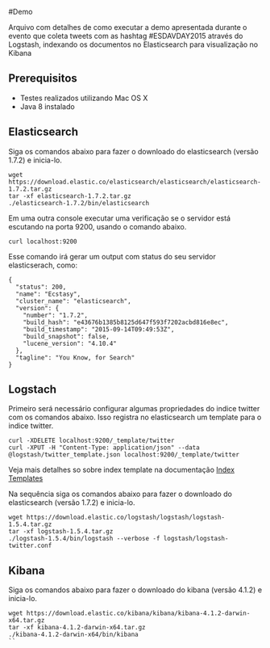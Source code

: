 #Demo 

Arquivo com detalhes de como executar a demo apresentada durante o evento que coleta tweets com as hashtag #ESDAVDAY2015 através do Logstash, indexando os documentos no Elasticsearch para visualização no Kibana

## Prerequisitos
* Testes realizados utilizando Mac OS X
* Java 8 instalado

## Elasticsearch

Siga os comandos abaixo para fazer o downloado do elasticsearch (versão 1.7.2) e inicia-lo.

```
wget https://download.elastic.co/elasticsearch/elasticsearch/elasticsearch-1.7.2.tar.gz
tar -xf elasticsearch-1.7.2.tar.gz
./elasticsearch-1.7.2/bin/elasticsearch
```

Em uma outra console executar uma verificação se o servidor está escutando na porta 9200, usando o comando abaixo.
```
curl localhost:9200
```

Esse comando irá gerar um output com status do seu servidor elasticserach, como:
```
{
  "status": 200,
  "name": "Ecstasy",
  "cluster_name": "elasticsearch",
  "version": {
    "number": "1.7.2",
    "build_hash": "e43676b1385b8125d647f593f7202acbd816e8ec",
    "build_timestamp": "2015-09-14T09:49:53Z",
    "build_snapshot": false,
    "lucene_version": "4.10.4"
  },
  "tagline": "You Know, for Search"
}
```

## Logstach

Primeiro será necessário configurar algumas propriedades do indice twitter com os comandos abaixo. Isso registra no elasticsearch um template para o indice twitter.
```
curl -XDELETE localhost:9200/_template/twitter
curl -XPUT -H "Content-Type: application/json" --data @logstash/twitter_template.json localhost:9200/_template/twitter

```
Veja mais detalhes so sobre index template na documentação [Index Templates](https://www.elastic.co/guide/en/elasticsearch/reference/1.3/indices-templates.html)


Na sequência siga os comandos abaixo para fazer o downloado do elasticsearch (versão 1.7.2) e inicia-lo.

```
wget https://download.elastic.co/logstash/logstash/logstash-1.5.4.tar.gz
tar -xf logstash-1.5.4.tar.gz
./logstash-1.5.4/bin/logstash --verbose -f logstash/logstash-twitter.conf

```

## Kibana
Siga os comandos abaixo para fazer o downloado do kibana (versão 4.1.2) e inicia-lo.

```
wget https://download.elastic.co/kibana/kibana/kibana-4.1.2-darwin-x64.tar.gz
tar -xf kibana-4.1.2-darwin-x64.tar.gz
./kibana-4.1.2-darwin-x64/bin/kibana
``

